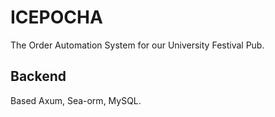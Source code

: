 # ICEPOCHA

The Order Automation System for our University Festival Pub.

## Backend
Based Axum, Sea-orm, MySQL.